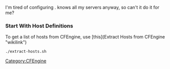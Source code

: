 I'm tired of configuring <Nagios>. <CFEngine> knows all my servers
anyway, so can't it do it for me?

### Start With Host Definitions

To get a list of hosts from CFEngine, use
[this](Extract Hosts from CFEngine "wikilink")

    ./extract-hosts.sh

<Category:CFEngine>

